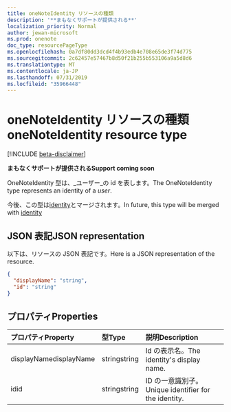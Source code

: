 ```yaml
---
title: oneNoteIdentity リソースの種類
description: '**まもなくサポートが提供される**'
localization_priority: Normal
author: jewan-microsoft
ms.prod: onenote
doc_type: resourcePageType
ms.openlocfilehash: 0a7df80dd3dcd4f4b93edb4e708e65de3f74d775
ms.sourcegitcommit: 2c62457e57467b8d50f21b255b553106a9a5d8d6
ms.translationtype: MT
ms.contentlocale: ja-JP
ms.lasthandoff: 07/31/2019
ms.locfileid: "35966448"
---
```

# <a name="onenoteidentity-resource-type"></a><span data-ttu-id="5ca71-103">oneNoteIdentity リソースの種類</span><span class="sxs-lookup"><span data-stu-id="5ca71-103">oneNoteIdentity resource type</span></span>

[!INCLUDE [beta-disclaimer](../../includes/beta-disclaimer.md)]

<span data-ttu-id="5ca71-104">**まもなくサポートが提供される**</span><span class="sxs-lookup"><span data-stu-id="5ca71-104">**Support coming soon**</span></span>

<span data-ttu-id="5ca71-105">OneNoteIdentity 型は、_ユーザー_の id を表します。</span><span class="sxs-lookup"><span data-stu-id="5ca71-105">The OneNoteIdentity type represents an identity of a _user_.</span></span>

<span data-ttu-id="5ca71-106">今後、この型は[identity](identity.md)とマージされます。</span><span class="sxs-lookup"><span data-stu-id="5ca71-106">In future, this type will be merged with [identity](identity.md)</span></span>


## <a name="json-representation"></a><span data-ttu-id="5ca71-107">JSON 表記</span><span class="sxs-lookup"><span data-stu-id="5ca71-107">JSON representation</span></span>

<span data-ttu-id="5ca71-108">以下は、リソースの JSON 表記です。</span><span class="sxs-lookup"><span data-stu-id="5ca71-108">Here is a JSON representation of the resource.</span></span>

<!-- {
  "blockType": "resource",
  "optionalProperties": [

  ],
  "@odata.type": "microsoft.graph.onenoteIdentity"
}-->

```json
{
  "displayName": "string",
  "id": "string"
}

```
## <a name="properties"></a><span data-ttu-id="5ca71-109">プロパティ</span><span class="sxs-lookup"><span data-stu-id="5ca71-109">Properties</span></span>
| <span data-ttu-id="5ca71-110">プロパティ</span><span class="sxs-lookup"><span data-stu-id="5ca71-110">Property</span></span>     | <span data-ttu-id="5ca71-111">型</span><span class="sxs-lookup"><span data-stu-id="5ca71-111">Type</span></span>   |<span data-ttu-id="5ca71-112">説明</span><span class="sxs-lookup"><span data-stu-id="5ca71-112">Description</span></span>|
|:---------------|:--------|:----------|
|<span data-ttu-id="5ca71-113">displayName</span><span class="sxs-lookup"><span data-stu-id="5ca71-113">displayName</span></span>|<span data-ttu-id="5ca71-114">string</span><span class="sxs-lookup"><span data-stu-id="5ca71-114">string</span></span>|<span data-ttu-id="5ca71-115">Id の表示名。</span><span class="sxs-lookup"><span data-stu-id="5ca71-115">The identity's display name.</span></span>|
|<span data-ttu-id="5ca71-116">id</span><span class="sxs-lookup"><span data-stu-id="5ca71-116">id</span></span>|<span data-ttu-id="5ca71-117">string</span><span class="sxs-lookup"><span data-stu-id="5ca71-117">string</span></span>|<span data-ttu-id="5ca71-118">ID の一意識別子。</span><span class="sxs-lookup"><span data-stu-id="5ca71-118">Unique identifier for the identity.</span></span>|

<!-- uuid: 8fcb5dbc-d5aa-4681-8e31-b001d5168d79
2015-10-25 14:57:30 UTC -->
<!--
{
  "type": "#page.annotation",
  "description": "oneNoteIdentity resource",
  "keywords": "",
  "section": "documentation",
  "tocPath": "",
  "suppressions": []
}
-->
